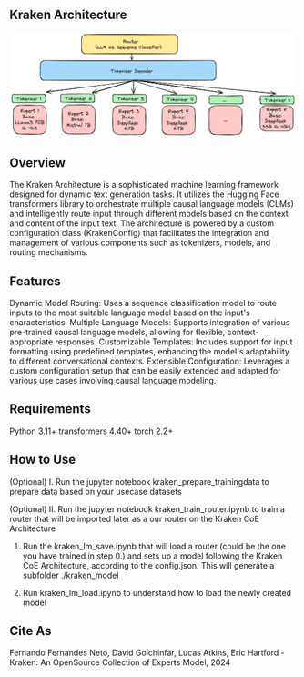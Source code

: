 ## Kraken Architecture

![alt text](https://github.com/cognitivecomputations/kraken/blob/main/kraken.png?raw=true)

## Overview

The Kraken Architecture is a sophisticated machine learning framework designed for dynamic text generation tasks. It utilizes the Hugging Face transformers library to orchestrate multiple causal language models (CLMs) and intelligently route input through different models based on the context and content of the input text. The architecture is powered by a custom configuration class (KrakenConfig) that facilitates the integration and management of various components such as tokenizers, models, and routing mechanisms.

## Features

Dynamic Model Routing: Uses a sequence classification model to route inputs to the most suitable language model based on the input's characteristics.
Multiple Language Models: Supports integration of various pre-trained causal language models, allowing for flexible, context-appropriate responses.
Customizable Templates: Includes support for input formatting using predefined templates, enhancing the model's adaptability to different conversational contexts.
Extensible Configuration: Leverages a custom configuration setup that can be easily extended and adapted for various use cases involving causal language modeling.

## Requirements

Python 3.11+
transformers 4.40+
torch 2.2+

## How to Use

(Optional) I. Run the jupyter notebook kraken_prepare_trainingdata to prepare data based on your usecase datasets

(Optional) II. Run the jupyter notebook kraken_train_router.ipynb to train a router that will be imported later as a our router on the Kraken CoE Architecture


1. Run the kraken_lm_save.ipynb that will load a router (could be the one you have trained in step 0.) and sets up a model following the Kraken CoE Architecture, according to the config.json.
This will generate a subfolder ./kraken_model


3. Run kraken_lm_load.ipynb to understand how to load the newly created model

## Cite As

Fernando Fernandes Neto, David Golchinfar, Lucas Atkins, Eric Hartford - Kraken: An OpenSource Collection of Experts Model, 2024
